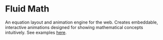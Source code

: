 # Fluid Math
An equation layout and animation engine for the web. Creates embeddable, interactive animations designed for showing mathematical concepts intuitively. See examples [here](https://mathiasronimus.github.io/Fluid-Math/).
